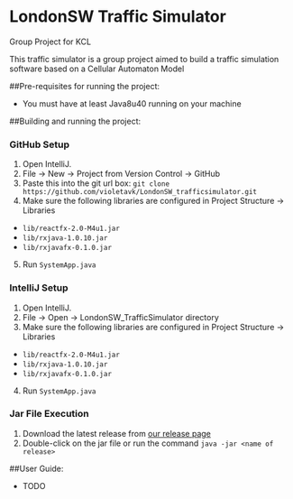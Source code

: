 # LondonSW Traffic Simulator
Group Project for KCL

This traffic simulator is a group project aimed to build a traffic simulation software based on a Cellular Automaton Model

##Pre-requisites for running the project:
- You must have at least Java8u40 running on your machine

##Building and running the project:
### GitHub Setup
1. Open IntelliJ.
2. File -> New -> Project from Version Control -> GitHub
3. Paste this into the git url box: `git clone https://github.com/violetavk/LondonSW_trafficsimulator.git`
4. Make sure the following libraries are configured in Project Structure -> Libraries
  * `lib/reactfx-2.0-M4u1.jar`
  * `lib/rxjava-1.0.10.jar`
  * `lib/rxjavafx-0.1.0.jar`
5. Run `SystemApp.java`

### IntelliJ Setup
1. Open IntelliJ.
2. File -> Open -> LondonSW_TrafficSimulator directory
3. Make sure the following libraries are configured in Project Structure -> Libraries
  * `lib/reactfx-2.0-M4u1.jar`
  * `lib/rxjava-1.0.10.jar`
  * `lib/rxjavafx-0.1.0.jar`
4. Run `SystemApp.java`

### Jar File Execution
1. Download the latest release from [our release page](https://github.com/violetavk/LondonSW_trafficsimulator/releases)
2. Double-click on the jar file or run the command `java -jar <name of release>`

##User Guide:
- TODO
